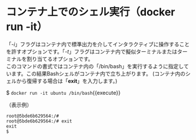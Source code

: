 # コンテナ上でのシェル実行（docker run -it）

「*-i*」フラグはコンテナ内で標準出力を介してインタラクティブに操作することを許すオプションです。「*-t*」フラグはコンテナ内で擬似ターミナルまたはターミナルを割り当てるオプションです。  
このコマンドの書式ではコンテナ内の「/bin/bash」を実行するように指定しています。この結果Bashシェルがコンテナ内で立ち上がります。  (コンテナ内のシェルから復帰する場合は「**exit**」を入力します。)

$ `docker run -it ubuntu /bin/bash`{{execute}}  

（表示例）  

```text
root@5bde6b629564:/#
root@5bde6b629564:/# exit
exit
$
```

